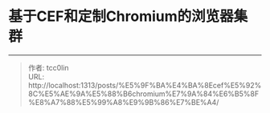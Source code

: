 # 基于CEF和定制Chromium的浏览器集群




---

> 作者: tcc0lin  
> URL: http://localhost:1313/posts/%E5%9F%BA%E4%BA%8Ecef%E5%92%8C%E5%AE%9A%E5%88%B6chromium%E7%9A%84%E6%B5%8F%E8%A7%88%E5%99%A8%E9%9B%86%E7%BE%A4/  

